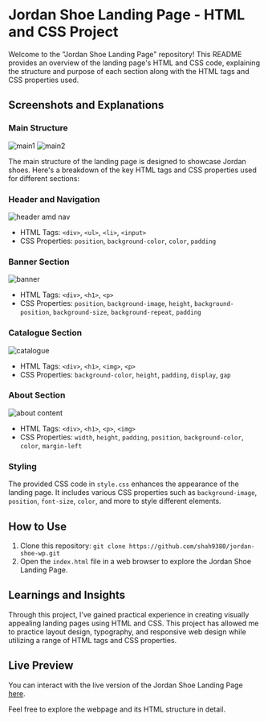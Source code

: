 # Jordan Shoe Landing Page - HTML and CSS Project

Welcome to the "Jordan Shoe Landing Page" repository! This README provides an overview of the landing page's HTML and CSS code, explaining the structure and purpose of each section along with the HTML tags and CSS properties used.

## Screenshots and Explanations

### Main Structure

![main1](https://github.com/shah9380/jordan-shoe-wp/assets/130676464/72018ab9-5750-4bb6-a01f-089a449b04c0)
![main2](https://github.com/shah9380/jordan-shoe-wp/assets/130676464/de636991-a2ba-47f1-9056-d023559b137f)

The main structure of the landing page is designed to showcase Jordan shoes. Here's a breakdown of the key HTML tags and CSS properties used for different sections:

### Header and Navigation

![header amd nav](https://github.com/shah9380/jordan-shoe-wp/assets/130676464/4107f119-7254-46c9-a3b9-0686ce623db5)

- HTML Tags: `<div>`, `<ul>`, `<li>`, `<input>`
- CSS Properties: `position`, `background-color`, `color`, `padding`

### Banner Section

![banner](https://github.com/shah9380/jordan-shoe-wp/assets/130676464/a339f821-e747-4396-821a-f8ea9c2aa159)

- HTML Tags: `<div>`, `<h1>`, `<p>`
- CSS Properties: `position`, `background-image`, `height`, `background-position`, `background-size`, `background-repeat`, `padding`

### Catalogue Section

![catalogue](https://github.com/shah9380/jordan-shoe-wp/assets/130676464/d39dcb74-18f1-4183-8c5f-8576c2ac633b)

- HTML Tags: `<div>`, `<h1>`, `<img>`, `<p>`
- CSS Properties: `background-color`, `height`, `padding`, `display`, `gap`

### About Section

![about content](https://github.com/shah9380/jordan-shoe-wp/assets/130676464/bbad4de3-b5c8-4b11-904c-952c53aeaadd)

- HTML Tags: `<div>`, `<h1>`, `<p>`, `<img>`
- CSS Properties: `width`, `height`, `padding`, `position`, `background-color`, `color`, `margin-left`

### Styling

The provided CSS code in `style.css` enhances the appearance of the landing page. It includes various CSS properties such as `background-image`, `position`, `font-size`, `color`, and more to style different elements.

## How to Use

1. Clone this repository: `git clone https://github.com/shah9380/jordan-shoe-wp.git`
2. Open the `index.html` file in a web browser to explore the Jordan Shoe Landing Page.

## Learnings and Insights

Through this project, I've gained practical experience in creating visually appealing landing pages using HTML and CSS. This project has allowed me to practice layout design, typography, and responsive web design while utilizing a range of HTML tags and CSS properties.

## Live Preview

You can interact with the live version of the Jordan Shoe Landing Page [here](https://shah9380.github.io/jordan-shoe-wp/).

Feel free to explore the webpage and its HTML structure in detail.
